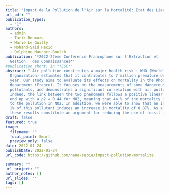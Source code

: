 ```yaml
---
title: "Impact de la Pollution de l'Air sur la Mortalité: État des Lieux et Approches"
url_pdf: ""
publication_types:
  - "1"
authors:
  - admin
  - Tarik Boumaza
  - Marie Le Guilly
  - Mohand-Said Hacid
  - Delphine Maucort-Boulch
publication: "*2022-22ème Conférence Francophone sur l'Extraction et
  Gestion   des Connaissances*"
#publication_short: In "*EGC*"
abstract: " Air pollution constitutes a major health risk : WHO (World Health
  Organization) estimates that it contributes to 7 million premature deaths per
  year. Our study aims to evaluate its effects on mortality in the Rhone
  department (France). It focuses on the measurements of some dangerous
  pollutants, and demonstrates a significant correlation with air pollution.
  Indeed, the link between the two phenomena follows a positive linear trend. We
  end up with a ρ2 = 0.44 for NO2, meaning that 44 % of the mortality is linked
  to the pollution in NO2. In addition, we were able to show that an increase of
  1% of this pollutant induces an increase in mortality of 0.87%. As a result,
  these results constitute an argument for reducing the use of fossil fuels."
draft: false
featured: true
image:
  filename: ""
  focal_point: Smart
  preview_only: false
date: 2022-01-24
publishDate: 2022-01-24
url_code: https://github.com/hana-sebia/impact-pollution-mortalite

summary: ""
url_project: ""
author_notes: []
url_slides: ""
tags: []
---
```

